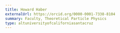 ```yaml
---
title: Howard Haber
externalUrl: https://orcid.org/0000-0001-7338-8104
summary: Faculty, Theoretical Particle Physics
type: altuniversityofcaliforniasantacruz
---
```

